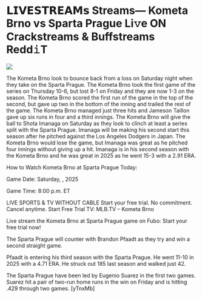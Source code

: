 # 𝗟𝗜𝗩𝗘𝗦𝗧𝗥𝗘𝗔𝗠𝘀 Streams— Kometa Brno vs Sparta Prague Li𝚟e ON Crackstreams & Buffstreams Redd𝚒T  
  
  
[![](https://i.imgur.com/qSNzIqt.png)](https://movie.rssnews.media/PSXZUWlj.php)  
  
The Kometa Brno look to bounce back from a loss on Saturday night when they take on the Sparta Prague. The Kometa Brno took the first game of the series on Thursday 10-6, but lost 8-1 on Friday and they are now 1-3 on the season. The Kometa Brno scored the first run of the game in the top of the second, but gave up two in the bottom of the inning and trailed the rest of the game. The Kometa Brno managed just three hits and Jameson Taillon gave up six runs in four and a third innings. The Kometa Brno will give the ball to Shota Imanaga on Saturday as they look to clinch at least a series split with the Sparta Prague. Imanaga will be making his second start this season after he pitched against the Los Angeles Dodgers in Japan. The Kometa Brno would lose the game, but Imanaga was great as he pitched four innings without giving up a hit. Imanaga is in his second season with the Kometa Brno and he was great in 2025 as he went 15-3 with a 2.91 ERA.

How to Watch Kometa Brno at Sparta Prague Today:

Game Date: Saturday, , 2025

Game Time: 8:00 p.m. ET

LIVE SPORTS & TV WITHOUT CABLE
Start your free trial. No commitment. Cancel anytime.
Start Free Trial
TV: MLB.TV – Kometa Brno

Live stream the Kometa Brno at Sparta Prague game on Fubo: Start your free trial now!

The Sparta Prague will counter with Brandon Pfaadt as they try and win a second straight game.

Pfaadt is entering his third season with the Sparta Prague. He went 11-10 in 2025 with a 4.71 ERA. He struck out 185 last season and walked just 42.

The Sparta Prague have been led by Eugenio Suarez in the first two games. Suarez hit a pair of two-run home runs in the win on Friday and is hitting .429 through two games. [yTnxMb]